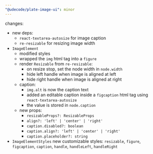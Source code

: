 ```yaml
---
"@udecode/plate-image-ui": minor
---
```


changes:
- new deps:
  - `react-textarea-autosize` for image caption
  - `re-resizable` for resizing image width
- `ImageElement`
  - modified styles
  - wrapped the `img` html tag into a `figure`
  - render `Resizable` from `re-resizable`:
    - on resize stop, set the node width in `node.width`
    - hide left handle when image is aligned at left
    - hide right handle when image is aligned at right
  - caption:
    - `img.alt` is now the caption text
    - added an editable caption inside a `figcaption` html tag using `react-textarea-autosize`
    - the value is stored in `node.caption`
  - new props:
    - `resizableProps?: ResizableProps`
    - `align?: 'left' | 'center' | 'right'`
    - `caption.disabled?: boolean`
    - `caption.align?: 'left' | 'center' | 'right'`
    - `caption.placeholder?: string`
- `ImageElementStyles` new customizable styles: `resizable`, `figure`, `figcaption`, `caption`, `handle`, `handleLeft`, `handleRight`
